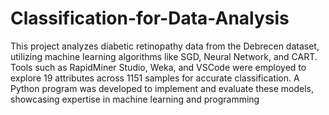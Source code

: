 # Classification-for-Data-Analysis

This project analyzes diabetic retinopathy data from the Debrecen dataset, utilizing machine learning algorithms like SGD, Neural Network,
and CART. Tools such as RapidMiner Studio, Weka, and VSCode were employed to explore 19 attributes across 1151 samples for accurate
classification. A Python program was developed to implement and evaluate these models, showcasing expertise in machine learning and
programming
